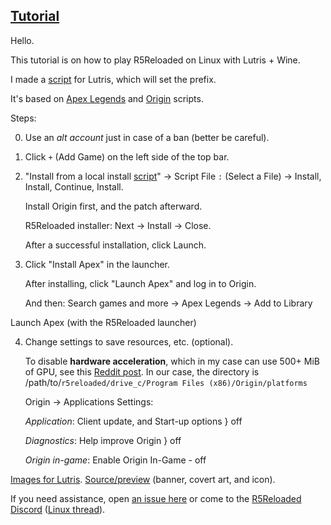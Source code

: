 ## [Tutorial](https://www.reddit.com/r/r5reloaded/comments/wv19jf/r5reloaded_works_on_linux_v2)
Hello.

This tutorial is on how to play R5Reloaded on Linux with Lutris + Wine.

I made a [script](https://github.com/begin-theadventure/lutris-scripts/releases/tag/R5Reloaded) for Lutris, which will set the prefix.

It's based on [Apex Legends](https://lutris.net/games/apex-legends) and [Origin](https://lutris.net/games/origin) scripts.

Steps:

0. Use an _alt account_ just in case of a ban (better be careful).

1. Click `+` (Add Game) on the left side of the top bar.

2. "Install from a local install [script](https://github.com/begin-theadventure/lutris-scripts/releases/download/R5Reloaded/r5reloaded-origin.json)" -> Script File `:` (Select a File) -> Install, Install, Continue, Install.

    Install Origin first, and the patch afterward.

    R5Reloaded installer: Next -> Install -> Close.

    After a successful installation, click Launch.

3. Click "Install Apex" in the launcher.

    After installing, click "Launch Apex" and log in to Origin.

    And then: Search games and more -> Apex Legends -> Add to Library

Launch Apex (with the R5Reloaded launcher)

4. Change settings to save resources, etc. (optional).

    To disable **hardware acceleration**, which in my case can use 500+ MiB of GPU, see this [Reddit post](https://www.reddit.com/r/origin/comments/q8o9gv/disable_origin_client_hardware_acceleration). In our case, the directory is /path/to/`r5reloaded/drive_c/Program Files (x86)/Origin/platforms`

    Origin -> Applications Settings:

    _Application_: Client update, and Start-up options } off

    _Diagnostics_: Help improve Origin } off

    _Origin in-game_: Enable Origin In-Game - off

[Images for Lutris](https://github.com/begin-theadventure/lutris-scripts/tree/main/lutris-scripts/R5Reloaded/images/R5ReloadedImagesLutris#readme). [Source/preview](https://x.com/R5Reloaded) (banner, covert art, and icon).

If you need assistance, open [an issue here](https://github.com/begin-theadventure/lutris-scripts/issues/new) or come to the [R5Reloaded Discord](https://discord.gg/r5reloaded) ([Linux thread](https://discord.com/channels/873158454850756638/880164364898951178)).
